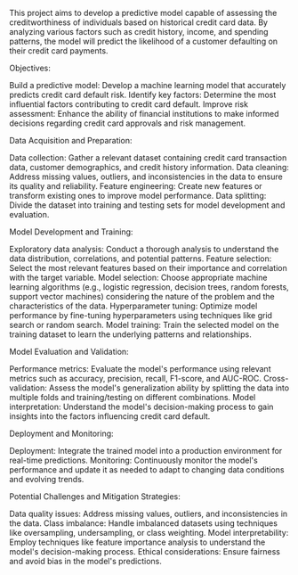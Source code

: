 This project aims to develop a predictive model capable of assessing the creditworthiness of individuals based on historical credit card data. By analyzing various factors such as credit history, income, and spending patterns, the model will predict the likelihood of a customer defaulting on their credit card payments.

Objectives:

Build a predictive model: Develop a machine learning model that accurately predicts credit card default risk.
Identify key factors: Determine the most influential factors contributing to credit card default.
Improve risk assessment: Enhance the ability of financial institutions to make informed decisions regarding credit card approvals and risk management.

Data Acquisition and Preparation:

Data collection: Gather a relevant dataset containing credit card transaction data, customer demographics, and credit history information.
Data cleaning: Address missing values, outliers, and inconsistencies in the data to ensure its quality and reliability.
Feature engineering: Create new features or transform existing ones to improve model performance.
Data splitting: Divide the dataset into training and testing sets for model development and evaluation.

Model Development and Training:

Exploratory data analysis: Conduct a thorough analysis to understand the data distribution, correlations, and potential patterns.
Feature selection: Select the most relevant features based on their importance and correlation with the target variable.
Model selection: Choose appropriate machine learning algorithms (e.g., logistic regression, decision trees, random forests, support vector machines) considering the nature of the problem and the characteristics of the data.
Hyperparameter tuning: Optimize model performance by fine-tuning hyperparameters using techniques like grid search or random search.
Model training: Train the selected model on the training dataset to learn the underlying patterns and relationships.

Model Evaluation and Validation:

Performance metrics: Evaluate the model's performance using relevant metrics such as accuracy, precision, recall, F1-score, and AUC-ROC.
Cross-validation: Assess the model's generalization ability by splitting the data into multiple folds and training/testing on different combinations.
Model interpretation: Understand the model's decision-making process to gain insights into the factors influencing credit card default.

Deployment and Monitoring:

Deployment: Integrate the trained model into a production environment for real-time predictions.
Monitoring: Continuously monitor the model's performance and update it as needed to adapt to changing data conditions and evolving trends.

Potential Challenges and Mitigation Strategies:

Data quality issues: Address missing values, outliers, and inconsistencies in the data.
Class imbalance: Handle imbalanced datasets using techniques like oversampling, undersampling, or class weighting.
Model interpretability: Employ techniques like feature importance analysis to understand the model's decision-making process.
Ethical considerations: Ensure fairness and avoid bias in the model's predictions.
